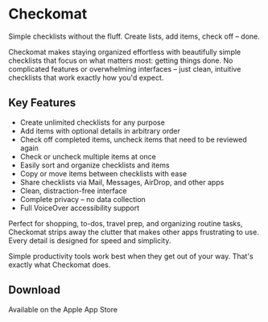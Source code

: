 # Checkomat

Simple checklists without the fluff. Create lists, add items, check off – done.

Checkomat makes staying organized effortless with beautifully simple checklists that focus on what matters most: getting things done. No complicated features or overwhelming interfaces – just clean, intuitive checklists that work exactly how you'd expect.

## Key Features

- Create unlimited checklists for any purpose
- Add items with optional details in arbitrary order
- Check off completed items, uncheck items that need to be reviewed again
- Check or uncheck multiple items at once
- Easily sort and organize checklists and items
- Copy or move items between checklists with ease
- Share checklists via Mail, Messages, AirDrop, and other apps
- Clean, distraction-free interface
- Complete privacy – no data collection
- Full VoiceOver accessibility support

Perfect for shopping, to-dos, travel prep, and organizing routine tasks, Checkomat strips away the clutter that makes other apps frustrating to use. Every detail is designed for speed and simplicity.

Simple productivity tools work best when they get out of your way. That's exactly what Checkomat does.

## Download

Available on the Apple App Store
